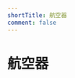 ```yaml
---
shortTitle: 航空器
comment: false
---
```


# 航空器

<Catalog base='/zh/mw/collection/pan-spatial/aircraft' />